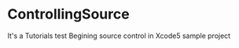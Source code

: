 ControllingSource
=================

It's a Tutorials test Begining source control in Xcode5 sample project
